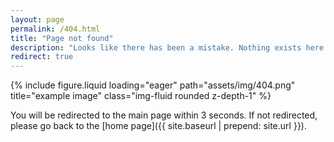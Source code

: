 ```yaml
---
layout: page
permalink: /404.html
title: "Page not found"
description: "Looks like there has been a mistake. Nothing exists here."
redirect: true
---
```


<div class="row">
    <div class="col-sm mt-3 mt-md-0">
    </div>
    <div class="col-sm mt-3 mt-md-0">
        {% include figure.liquid loading="eager" path="assets/img/404.png" title="example image" class="img-fluid rounded z-depth-1" %}
    </div>
    <div class="col-sm mt-3 mt-md-0">
    </div>
</div>

<div class="row">

</div>

You will be redirected to the main page within 3 seconds. If not redirected, please go back to the [home page]({{ site.baseurl | prepend: site.url }}).
